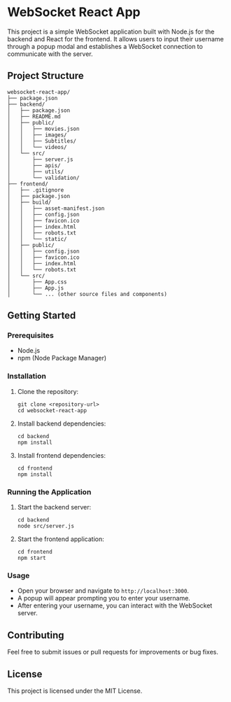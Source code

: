 # WebSocket React App

This project is a simple WebSocket application built with Node.js for the backend and React for the frontend. It allows users to input their username through a popup modal and establishes a WebSocket connection to communicate with the server.

## Project Structure

```
websocket-react-app/
├── package.json
├── backend/
│   ├── package.json
│   ├── README.md
│   ├── public/
│   │   ├── movies.json
│   │   ├── images/
│   │   ├── Subtitles/
│   │   └── videos/
│   └── src/
│       ├── server.js
│       ├── apis/
│       ├── utils/
│       └── validation/
├── frontend/
│   ├── .gitignore
│   ├── package.json
│   ├── build/
│   │   ├── asset-manifest.json
│   │   ├── config.json
│   │   ├── favicon.ico
│   │   ├── index.html
│   │   ├── robots.txt
│   │   └── static/
│   ├── public/
│   │   ├── config.json
│   │   ├── favicon.ico
│   │   ├── index.html
│   │   └── robots.txt
│   └── src/
│       ├── App.css
│       ├── App.js
│       └── ... (other source files and components)
```

## Getting Started

### Prerequisites

- Node.js
- npm (Node Package Manager)

### Installation

1. Clone the repository:
   ```
   git clone <repository-url>
   cd websocket-react-app
   ```

2. Install backend dependencies:
   ```
   cd backend
   npm install
   ```

3. Install frontend dependencies:
   ```
   cd frontend
   npm install
   ```

### Running the Application

1. Start the backend server:
   ```
   cd backend
   node src/server.js
   ```

2. Start the frontend application:
   ```
   cd frontend
   npm start
   ```

### Usage

- Open your browser and navigate to `http://localhost:3000`.
- A popup will appear prompting you to enter your username.
- After entering your username, you can interact with the WebSocket server.

## Contributing

Feel free to submit issues or pull requests for improvements or bug fixes. 

## License

This project is licensed under the MIT License.